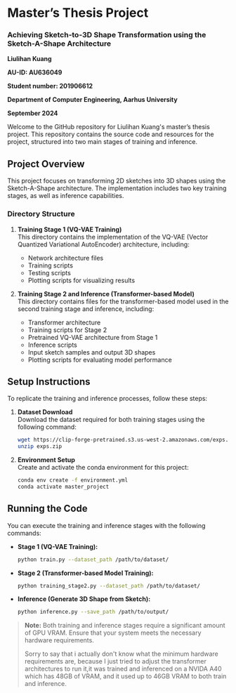 
# Master’s Thesis Project

### Achieving Sketch-to-3D Shape Transformation using the Sketch-A-Shape Architecture

**Liulihan Kuang**

**AU-ID: AU636049**

**Student number: 201906612**

**Department of Computer Engineering, Aarhus University**  

**September 2024**

Welcome to the GitHub repository for Liulihan Kuang's master’s thesis project. This repository contains the source code and resources for the project, structured into two main stages of training and inference. 

## Project Overview

This project focuses on transforming 2D sketches into 3D shapes using the Sketch-A-Shape architecture. The implementation includes two key training stages, as well as inference capabilities.

### Directory Structure

1. **Training Stage 1 (VQ-VAE Training)**  
   This directory contains the implementation of the VQ-VAE (Vector Quantized Variational AutoEncoder) architecture, including:
   - Network architecture files
   - Training scripts
   - Testing scripts
   - Plotting scripts for visualizing results

2. **Training Stage 2 and Inference (Transformer-based Model)**  
   This directory contains files for the transformer-based model used in the second training stage and inference, including:
   - Transformer architecture
   - Training scripts for Stage 2
   - Pretrained VQ-VAE architecture from Stage 1
   - Inference scripts
   - Input sketch samples and output 3D shapes
   - Plotting scripts for evaluating model performance

## Setup Instructions

To replicate the training and inference processes, follow these steps:

1. **Dataset Download**  
   Download the dataset required for both training stages using the following command:

   ```bash
   wget https://clip-forge-pretrained.s3.us-west-2.amazonaws.com/exps.zip
   unzip exps.zip
   ```

2. **Environment Setup**  
   Create and activate the conda environment for this project:

   ```bash
   conda env create -f environment.yml
   conda activate master_project
   ```

## Running the Code

You can execute the training and inference stages with the following commands:

- **Stage 1 (VQ-VAE Training):**
  ```bash
  python train.py --dataset_path /path/to/dataset/
  ```

- **Stage 2 (Transformer-based Model Training):**
  ```bash
  python training_stage2.py --dataset_path /path/to/dataset/
  ```

- **Inference (Generate 3D Shape from Sketch):**
  
  ```bash
  python inference.py --save_path /path/to/output/
  ```

> **Note:** Both training and inference stages require a significant amount of GPU VRAM. Ensure that your system meets the necessary hardware requirements.
>
> Sorry to say that i actually don't know what the minimum hardware requirements are, because I just tried to adjust the transformer architectures to run it,it was trained and inferenced on a NVIDA A40 which has 48GB of VRAM, and it used up to 46GB VRAM to both train and inference.
>
> 
